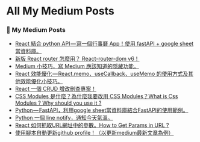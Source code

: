 # All My Medium Posts

 <h3 >📝 My Medium Posts</h3>

<!-- BLOG-POST-LIST:START -->
- [React 結合 python API — 寫一個行事曆 App！使用 fastAPI + google sheet 當資料庫。](https://molly1024.medium.com/react-%E7%B5%90%E5%90%88-python-api-%E5%AF%AB%E4%B8%80%E5%80%8B%E8%A1%8C%E4%BA%8B%E6%9B%86-app-%E4%BD%BF%E7%94%A8-fastapi-google-sheet-%E7%95%B6%E8%B3%87%E6%96%99%E5%BA%AB-ec6522dc3954?source=rss-a56684c76423------2)
- [新版 React router 怎麼用？ React-router-dom v6！](https://molly1024.medium.com/%E6%96%B0%E7%89%88-react-router-%E6%80%8E%E9%BA%BC%E7%94%A8-react-router-dom-v6-8c0624642fce?source=rss-a56684c76423------2)
- [Medium 小技巧，寫 Medium 應該知道的隱藏功能。](https://molly1024.medium.com/medium-%E5%B0%8F%E6%8A%80%E5%B7%A7-%E5%AF%AB-medium-%E6%87%89%E8%A9%B2%E7%9F%A5%E9%81%93%E7%9A%84%E9%9A%B1%E8%97%8F%E5%8A%9F%E8%83%BD-b1df60747d03?source=rss-a56684c76423------2)
- [React 效能優化 — React.memo、useCallback、useMemo 的使用方式及其他效能優化小技巧。](https://molly1024.medium.com/react-%E6%95%88%E8%83%BD%E5%84%AA%E5%8C%96-react-memo-usecallback-usememo-%E7%9A%84%E4%BD%BF%E7%94%A8%E6%96%B9%E5%BC%8F%E5%8F%8A%E5%85%B6%E4%BB%96%E6%95%88%E8%83%BD%E5%84%AA%E5%8C%96%E5%B0%8F%E6%8A%80%E5%B7%A7-700d74a7464d?source=rss-a56684c76423------2)
- [React 一個 CRUD 增改刪查專案！](https://molly1024.medium.com/react-%E4%B8%80%E5%80%8B-crud-%E5%A2%9E%E6%94%B9%E5%88%AA%E6%9F%A5%E5%B0%88%E6%A1%88-9874b452ae36?source=rss-a56684c76423------2)
- [CSS Modules 是什麼？為什麼我要改用 CSS Modules？What is Css Modules ? Why should you use it ?](https://molly1024.medium.com/css-modules-%E6%98%AF%E4%BB%80%E9%BA%BC-%E7%82%BA%E4%BB%80%E9%BA%BC%E6%88%91%E8%A6%81%E6%94%B9%E7%94%A8-css-modules-what-is-css-modules-why-should-you-use-it-aeb7d2955c58?source=rss-a56684c76423------2)
- [Python — FastAPI，利用google sheet當資料庫結合FastAPI的使用範例。](https://molly1024.medium.com/python-fastapi-%E5%88%A9%E7%94%A8google-sheet%E7%95%B6%E8%B3%87%E6%96%99%E5%BA%AB%E7%B5%90%E5%90%88fastapi%E7%9A%84%E4%BD%BF%E7%94%A8%E7%AF%84%E4%BE%8B-57c9266255e6?source=rss-a56684c76423------2)
- [Python 一個 line notify，通知今天氣溫。](https://molly1024.medium.com/python-%E4%B8%80%E5%80%8B-line-notify-%E9%80%9A%E7%9F%A5%E4%BB%8A%E5%A4%A9%E6%B0%A3%E6%BA%AB-a7e6fdb08543?source=rss-a56684c76423------2)
- [React 如何抓取URL網址中的參數。How to Get Params in URL ?](https://molly1024.medium.com/react-%E5%A6%82%E4%BD%95%E6%8A%93%E5%8F%96url%E7%B6%B2%E5%9D%80%E4%B8%AD%E7%9A%84%E5%8F%83%E6%95%B8-how-to-get-params-in-url-f8902a4256ca?source=rss-a56684c76423------2)
- [使用腳本自動更新github profile！（以更新medium最新文章為例）](https://molly1024.medium.com/%E4%BD%BF%E7%94%A8%E8%85%B3%E6%9C%AC%E8%87%AA%E5%8B%95%E6%9B%B4%E6%96%B0github-profile-%E4%BB%A5%E6%9B%B4%E6%96%B0medium%E6%9C%80%E6%96%B0%E6%96%87%E7%AB%A0%E7%82%BA%E4%BE%8B-b625dd6fa935?source=rss-a56684c76423------2)
<!-- BLOG-POST-LIST:END -->
